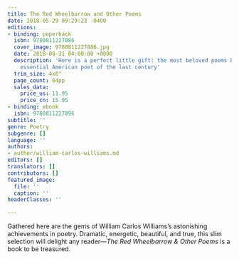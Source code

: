 ```yaml
---
title: The Red Wheelbarrow and Other Poems
date: 2018-05-29 09:29:23 -0400
editions:
- binding: paperback
  isbn: 9780811227886
  cover_image: 9780811227886.jpg
  date: 2018-08-31 04:00:00 +0000
  description: 'Here is a perfect little gift: the most beloved poems by the most
    essential American poet of the last century'
  trim_size: 4x6"
  page_count: 64pp
  sales_data:
    price_us: 11.95
    price_cn: 15.95
- binding: ebook
  isbn: 9780811227896
subtitle: ''
genre: Poetry
subgenre: []
language: ''
authors:
- author/william-carlos-williams.md
editors: []
translators: []
contributors: []
featured_image:
  file: ''
  caption: ''
headerClasses: ''

---
```

Gathered here are the gems of William Carlos Williams’s astonishing achievements in poetry. Dramatic, energetic, beautiful, and true, this slim selection will delight any reader—_The Red Wheelbarrow & Other Poems_ is a book to be treasured.
